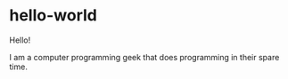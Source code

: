 # hello-world

Hello!

I am a computer programming geek that does  programming in their spare time.
